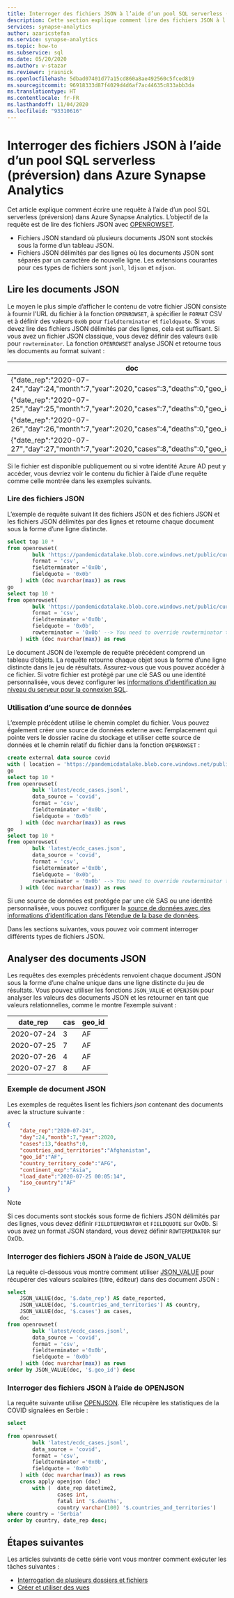 ```yaml
---
title: Interroger des fichiers JSON à l’aide d’un pool SQL serverless (préversion)
description: Cette section explique comment lire des fichiers JSON à l’aide d’un pool SQL serverless dans Azure Synapse Analytics.
services: synapse-analytics
author: azaricstefan
ms.service: synapse-analytics
ms.topic: how-to
ms.subservice: sql
ms.date: 05/20/2020
ms.author: v-stazar
ms.reviewer: jrasnick
ms.openlocfilehash: 5dbad07401d77a15cd860a8ae492560c5fced819
ms.sourcegitcommit: 96918333d87f4029d4d6af7ac44635c833abb3da
ms.translationtype: HT
ms.contentlocale: fr-FR
ms.lasthandoff: 11/04/2020
ms.locfileid: "93310616"
---
```

# <a name="query-json-files-using-serverless-sql-pool-preview-in-azure-synapse-analytics"></a>Interroger des fichiers JSON à l’aide d’un pool SQL serverless (préversion) dans Azure Synapse Analytics

Cet article explique comment écrire une requête à l’aide d’un pool SQL serverless (préversion) dans Azure Synapse Analytics. L’objectif de la requête est de lire des fichiers JSON avec [OPENROWSET](develop-openrowset.md). 
- Fichiers JSON standard où plusieurs documents JSON sont stockés sous la forme d’un tableau JSON.
- Fichiers JSON délimités par des lignes où les documents JSON sont séparés par un caractère de nouvelle ligne. Les extensions courantes pour ces types de fichiers sont `jsonl`, `ldjson` et `ndjson`.

## <a name="read-json-documents"></a>Lire les documents JSON

Le moyen le plus simple d’afficher le contenu de votre fichier JSON consiste à fournir l’URL du fichier à la fonction `OPENROWSET`, à spécifier le `FORMAT` CSV et à définir des valeurs `0x0b` pour `fieldterminator` et `fieldquote`. Si vous devez lire des fichiers JSON délimités par des lignes, cela est suffisant. Si vous avez un fichier JSON classique, vous devez définir des valeurs `0x0b` pour `rowterminator`. La fonction `OPENROWSET` analyse JSON et retourne tous les documents au format suivant :

| doc |
| --- |
|{"date_rep":"2020-07-24","day":24,"month":7,"year":2020,"cases":3,"deaths":0,"geo_id":"AF"}|
|{"date_rep":"2020-07-25","day":25,"month":7,"year":2020,"cases":7,"deaths":0,"geo_id":"AF"}|
|{"date_rep":"2020-07-26","day":26,"month":7,"year":2020,"cases":4,"deaths":0,"geo_id":"AF"}|
|{"date_rep":"2020-07-27","day":27,"month":7,"year":2020,"cases":8,"deaths":0,"geo_id":"AF"}|

Si le fichier est disponible publiquement ou si votre identité Azure AD peut y accéder, vous devriez voir le contenu du fichier à l’aide d’une requête comme celle montrée dans les exemples suivants.

### <a name="read-json-files"></a>Lire des fichiers JSON

L’exemple de requête suivant lit des fichiers JSON et des fichiers JSON et les fichiers JSON délimités par des lignes et retourne chaque document sous la forme d’une ligne distincte.

```sql
select top 10 *
from openrowset(
        bulk 'https://pandemicdatalake.blob.core.windows.net/public/curated/covid-19/ecdc_cases/latest/ecdc_cases.jsonl',
        format = 'csv',
        fieldterminator ='0x0b',
        fieldquote = '0x0b'
    ) with (doc nvarchar(max)) as rows
go
select top 10 *
from openrowset(
        bulk 'https://pandemicdatalake.blob.core.windows.net/public/curated/covid-19/ecdc_cases/latest/ecdc_cases.json',
        format = 'csv',
        fieldterminator ='0x0b',
        fieldquote = '0x0b',
        rowterminator = '0x0b' --> You need to override rowterminator to read classic JSON
    ) with (doc nvarchar(max)) as rows
```

Le document JSON de l’exemple de requête précédent comprend un tableau d’objets. La requête retourne chaque objet sous la forme d’une ligne distincte dans le jeu de résultats. Assurez-vous que vous pouvez accéder à ce fichier. Si votre fichier est protégé par une clé SAS ou une identité personnalisée, vous devez configurer les [informations d’identification au niveau du serveur pour la connexion SQL](develop-storage-files-storage-access-control.md?tabs=shared-access-signature#server-scoped-credential). 

### <a name="data-source-usage"></a>Utilisation d’une source de données

L’exemple précédent utilise le chemin complet du fichier. Vous pouvez également créer une source de données externe avec l’emplacement qui pointe vers le dossier racine du stockage et utiliser cette source de données et le chemin relatif du fichier dans la fonction `OPENROWSET` :

```sql
create external data source covid
with ( location = 'https://pandemicdatalake.blob.core.windows.net/public/curated/covid-19/ecdc_cases' );
go
select top 10 *
from openrowset(
        bulk 'latest/ecdc_cases.jsonl',
        data_source = 'covid',
        format = 'csv',
        fieldterminator ='0x0b',
        fieldquote = '0x0b'
    ) with (doc nvarchar(max)) as rows
go
select top 10 *
from openrowset(
        bulk 'latest/ecdc_cases.json',
        data_source = 'covid',
        format = 'csv',
        fieldterminator ='0x0b',
        fieldquote = '0x0b',
        rowterminator = '0x0b' --> You need to override rowterminator to read classic JSON
    ) with (doc nvarchar(max)) as rows
```

Si une source de données est protégée par une clé SAS ou une identité personnalisée, vous pouvez configurer la [source de données avec des informations d’identification dans l’étendue de la base de données](develop-storage-files-storage-access-control.md?tabs=shared-access-signature#database-scoped-credential).

Dans les sections suivantes, vous pouvez voir comment interroger différents types de fichiers JSON.

## <a name="parse-json-documents"></a>Analyser des documents JSON

Les requêtes des exemples précédents renvoient chaque document JSON sous la forme d’une chaîne unique dans une ligne distincte du jeu de résultats. Vous pouvez utiliser les fonctions `JSON_VALUE` et `OPENJSON` pour analyser les valeurs des documents JSON et les retourner en tant que valeurs relationnelles, comme le montre l’exemple suivant :

| date\_rep | cas | geo\_id |
| --- | --- | --- |
| 2020-07-24 | 3 | AF |
| 2020-07-25 | 7 | AF |
| 2020-07-26 | 4 | AF |
| 2020-07-27 | 8| AF |

### <a name="sample-json-document"></a>Exemple de document JSON

Les exemples de requêtes lisent les fichiers *json* contenant des documents avec la structure suivante :

```json
{
    "date_rep":"2020-07-24",
    "day":24,"month":7,"year":2020,
    "cases":13,"deaths":0,
    "countries_and_territories":"Afghanistan",
    "geo_id":"AF",
    "country_territory_code":"AFG",
    "continent_exp":"Asia",
    "load_date":"2020-07-25 00:05:14",
    "iso_country":"AF"
}
```

> [!NOTE]
> Si ces documents sont stockés sous forme de fichiers JSON délimités par des lignes, vous devez définir `FIELDTERMINATOR` et `FIELDQUOTE` sur 0x0b. Si vous avez un format JSON standard, vous devez définir `ROWTERMINATOR` sur 0x0b.

### <a name="query-json-files-using-json_value"></a>Interroger des fichiers JSON à l’aide de JSON_VALUE

La requête ci-dessous vous montre comment utiliser [JSON_VALUE](/sql/t-sql/functions/json-value-transact-sql?toc=/azure/synapse-analytics/toc.json&bc=/azure/synapse-analytics/breadcrumb/toc.json&view=azure-sqldw-latest) pour récupérer des valeurs scalaires (titre, éditeur) dans des document JSON :

```sql
select
    JSON_VALUE(doc, '$.date_rep') AS date_reported,
    JSON_VALUE(doc, '$.countries_and_territories') AS country,
    JSON_VALUE(doc, '$.cases') as cases,
    doc
from openrowset(
        bulk 'latest/ecdc_cases.jsonl',
        data_source = 'covid',
        format = 'csv',
        fieldterminator ='0x0b',
        fieldquote = '0x0b'
    ) with (doc nvarchar(max)) as rows
order by JSON_VALUE(doc, '$.geo_id') desc
```

### <a name="query-json-files-using-openjson"></a>Interroger des fichiers JSON à l’aide de OPENJSON

La requête suivante utilise [OPENJSON](/sql/t-sql/functions/openjson-transact-sql?toc=/azure/synapse-analytics/toc.json&bc=/azure/synapse-analytics/breadcrumb/toc.json&view=azure-sqldw-latest). Elle récupère les statistiques de la COVID signalées en Serbie :

```sql
select
    *
from openrowset(
        bulk 'latest/ecdc_cases.jsonl',
        data_source = 'covid',
        format = 'csv',
        fieldterminator ='0x0b',
        fieldquote = '0x0b'
    ) with (doc nvarchar(max)) as rows
    cross apply openjson (doc)
        with (  date_rep datetime2,
                cases int,
                fatal int '$.deaths',
                country varchar(100) '$.countries_and_territories')
where country = 'Serbia'
order by country, date_rep desc;
```

## <a name="next-steps"></a>Étapes suivantes

Les articles suivants de cette série vont vous montrer comment exécuter les tâches suivantes :

- [Interrogation de plusieurs dossiers et fichiers](query-folders-multiple-csv-files.md)
- [Créer et utiliser des vues](create-use-views.md)
